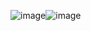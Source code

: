 ![image](https://github.com/demigod66/product-cart/assets/60042300/9bf691f0-72aa-41ca-a36e-5e36c6f819b5)![image](https://github.com/demigod66/product-cart/assets/60042300/cac5cdaf-bea9-4573-8f12-68c2aaf51db4)
